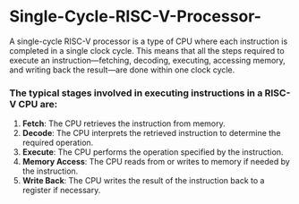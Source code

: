 # Single-Cycle-RISC-V-Processor-
A single-cycle RISC-V processor is a type of CPU where each instruction is completed in a single clock cycle. This means that all the steps required to execute an instruction—fetching, decoding, executing, accessing memory, and writing back the result—are done within one clock cycle.


### The typical stages involved in executing instructions in a RISC-V CPU are:
1. **Fetch**: The CPU retrieves the instruction from memory.
2. **Decode**: The CPU interprets the retrieved instruction to determine the required operation.
3. **Execute**: The CPU performs the operation specified by the instruction.
4. **Memory Access**: The CPU reads from or writes to memory if needed by the instruction.
5. **Write Back**: The CPU writes the result of the instruction back to a register if necessary.
